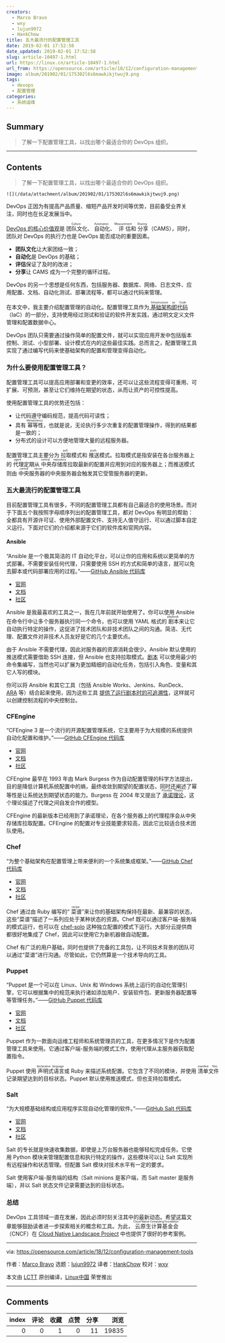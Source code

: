 ```yaml
---
creators:
  - Marco Bravo
  - wxy
  - lujun9972
  - HankChow
title: 五大最流行的配置管理工具
date: 2019-02-01 17:52:58
date_updated: 2019-02-01 17:52:58
slug: article-10497-1.html
url: https://linux.cn/article-10497-1.html
url_from: https://opensource.com/article/18/12/configuration-management-tools
image: album/201902/01/175302l6s6mawkikjtwuj9.png
tags:
  - devops
  - 配置管理
categories:
  - 系统运维
---
```


## Summary

> 了解一下配置管理工具，以找出哪个最适合你的 DevOps 组织。

***

<!-- more -->

## Contents

> 
> 了解一下配置管理工具，以找出哪个最适合你的 DevOps 组织。
> 
> 
> 

`![](/data/attachment/album/201902/01/175302l6s6mawkikjtwuj9.png)`

DevOps 正因为有提高产品质量、缩短产品开发时间等优势，目前备受业界关注，同时也在长足发展当中。

[DevOps 的核心价值观](https://www.oreilly.com/learning/why-use-terraform)是<ruby> 团队文化 <rt>  Culture </rt></ruby>、<ruby> 自动化 <rt>  Automation </rt></ruby>、<ruby> 评估 <rt>  Measurement </rt></ruby>和<ruby> 分享 <rt>  Sharing </rt></ruby>（CAMS），同时，团队对 DevOps 的执行力也是 DevOps 能否成功的重要因素。

* **团队文化**让大家团结一致；
* **自动化**是 DevOps 的基础；
* **评估**保证了及时的改进；
* **分享**让 CAMS 成为一个完整的循环过程。

DevOps 的另一个思想是任何东西，包括服务器、数据库、网络、日志文件、应用配置、文档、自动化测试、部署流程等，都可以通过代码来管理。

在本文中，我主要介绍配置管理的自动化。配置管理工具作为[<ruby> 基础架构即代码 <rt>  Infrastructure as Code </rt></ruby>](https://www.oreilly.com/library/view/infrastructure-as-code/9781491924334/ch04.html)（IaC）的一部分，支持使用经过测试和验证的软件开发实践，通过明文定义文件管理和配置数据中心。

DevOps 团队只需要通过操作简单的配置文件，就可以实现应用开发中包括版本控制、测试、小型部署、设计模式在内的这些最佳实践。总而言之，配置管理工具实现了通过编写代码来使基础架构的配置和管理变得自动化。

### 为什么要使用配置管理工具？

配置管理工具可以提高应用部署和变更的效率，还可以让这些流程变得可重用、可扩展、可预测，甚至让它们维持在期望的状态，从而让资产的可控性提高。

使用配置管理工具的优势还包括：

* 让代码遵守编码规范，提高代码可读性；
* 具有<ruby> 幂等性 <rt>  Idempotency </rt></ruby>，也就是说，无论执行多少次重复的配置管理操作，得到的结果都是一致的；
* 分布式的设计可以方便地管理大量的远程服务器。

配置管理工具主要分为<ruby> 拉取 <rt>  pull </rt></ruby>模式和<ruby> 推送 <rt>  push </rt></ruby>模式。拉取模式是指安装在各台服务器上的<ruby> 代理 <rt>  agent </rt></ruby>定期从<ruby> 中央存储库 <rt>  central repository </rt></ruby>拉取最新的配置并应用到对应的服务器上；而推送模式则由<ruby> 中央服务器 <rt>  central server </rt></ruby>的中央服务器会触发其它受管服务器的更新。

### 五大最流行的配置管理工具

目前配置管理工具有很多，不同的配置管理工具都有自己最适合的使用场景。而对于下面五个我按照字母顺序列出的配置管理工具，都对 DevOps 有明显的帮助：全都具有开源许可证、使用外部配置文件、支持无人值守运行、可以通过脚本自定义运行。下面对它们的介绍都来源于它们的软件库和官网内容。

#### Ansible

“Ansible 是一个极其简洁的 IT 自动化平台，可以让你的应用和系统以更简单的方式部署。不需要安装任何代理，只需要使用 SSH 的方式和简单的语言，就可以免去脚本或代码部署应用的过程。”——[GitHub Ansible 代码库](https://github.com/ansible/ansible)

* [官网](https://www.ansible.com/)
* [文档](https://docs.ansible.com/ansible/)
* [社区](https://www.ansible.com/community)

Ansible 是我最喜欢的工具之一，我在几年前就开始使用了。你可以使用 Ansible 在命令行中让多个服务器执行同一个命令，也可以使用 YAML 格式的<ruby> 剧本 <rt>  playbook </rt></ruby>来让它自动执行特定的操作，这促进了技术团队和非技术团队之间的沟通。简洁、无代理、配置文件对非技术人员友好是它的几个主要优点。

由于 Ansible 不需要代理，因此对服务器的资源消耗会很少。Ansible 默认使用的推送模式需要借助 SSH 连接，但 Ansible 也支持拉取模式。[剧本](https://opensource.com/article/18/8/ansible-playbooks-you-should-try) 可以使用最少的命令集编写，当然也可以扩展为更加精细的自动化任务，包括引入角色、变量和其它人写的模块。

你可以将 Ansible 和其它工具（包括 Ansible Works、Jenkins、RunDeck、[ARA](https://github.com/openstack/ara) 等）结合起来使用，因为这些工具 [提供了运行剧本时的可追溯性](https://opensource.com/article/18/5/analyzing-ansible-runs-using-ara)，这样就可以创建控制流程的中央控制台。

### CFEngine

“CFEngine 3 是一个流行的开源配置管理系统，它主要用于为大规模的系统提供自动化配置和维护。”——[GitHub CFEngine 代码库](https://github.com/cfengine/core)

* [官网](https://cfengine.com/)
* [文档](https://docs.cfengine.com/docs/3.12/)
* [社区](https://cfengine.com/community/)

CFEngine 最早在 1993 年由 Mark Burgess 作为自动配置管理的科学方法提出，目的是降低计算机系统配置中的熵，最终收敛到期望的配置状态，同时还阐述了幂等性是让系统达到期望状态的能力。Burgess 在 2004 年又提出了<ruby> <a href="https://en.wikipedia.org/wiki/Promise_theory">  承诺理论 </a> <rt>  Promise Theory </rt></ruby>，这个理论描述了代理之间自发合作的模型。

CFEngine 的最新版本已经用到了承诺理论，在各个服务器上的代理程序会从中央存储库拉取配置。CFEngine 的配置对专业技能要求较高，因此它比较适合技术团队使用。

### Chef

“为整个基础架构在配置管理上带来便利的一个系统集成框架。”——[GitHub Chef 代码库](https://github.com/chef/chef)

* [官网](http://www.chef.io/chef/)
* [文档](https://docs.chef.io/)
* [社区](https://www.chef.io/community/)

Chef 通过由 Ruby 编写的“<ruby> 菜谱 <rt>  recipe </rt></ruby>”来让你的基础架构保持在最新、最兼容的状态，这些“菜谱”描述了一系列应处于某种状态的资源。Chef 既可以通过客户端-服务端的模式运行，也可以在 [chef-solo](https://docs.chef.io/chef_solo.html) 这种独立配置的模式下运行。大部分云提供商都很好地集成了 Chef，因此可以使用它为新机器做自动配置。

Chef 有广泛的用户基础，同时也提供了完备的工具包，让不同技术背景的团队可以通过“菜谱”进行沟通。尽管如此，它仍然算是一个技术导向的工具。

### Puppet

“Puppet 是一个可以在 Linux、Unix 和 Windows 系统上运行的自动化管理引擎，它可以根据集中的规范来执行诸如添加用户、安装软件包、更新服务器配置等等管理任务。”——[GitHub Puppet 代码库](https://github.com/puppetlabs/puppet)

* [官网](https://puppet.com/)
* [文档](https://puppet.com/docs)
* [社区](https://puppet.com/community)

Puppet 作为一款面向运维工程师和系统管理员的工具，在更多情况下是作为配置管理工具来使用。它通过客户端-服务端的模式工作，使用代理从主服务器获取配置指令。

Puppet 使用<ruby> 声明式语言 <rt>  declarative language </rt></ruby>或 Ruby 来描述系统配置。它包含了不同的模块，并使用<ruby> 清单文件 <rt>  manifest files </rt></ruby>记录期望达到的目标状态。Puppet 默认使用推送模式，但也支持拉取模式。

### Salt

“为大规模基础结构或应用程序实现自动化管理的软件。”——[GitHub Salt 代码库](https://github.com/saltstack/salt)

* [官网](https://www.saltstack.com/)
* [文档](https://docs.saltstack.com/en/latest/contents.html)
* [社区](https://www.saltstack.com/resources/community/)

Salt 的专长就是快速收集数据，即使是上万台服务器也能够轻松完成任务。它使用 Python 模块来管理配置信息和执行特定的操作，这些模块可以让 Salt 实现所有远程操作和状态管理。但配置 Salt 模块对技术水平有一定的要求。

Salt 使用客户端-服务端的结构（Salt minions 是客户端，而 Salt master 是服务端），并以 Salt 状态文件记录需要达到的目标状态。

### 总结

DevOps 工具领域一直在发展，因此必须时刻关注其中的最新动态。希望这篇文章能够鼓励读者进一步探索相关的概念和工具。为此，<ruby> 云原生计算基金会 <rt>  Cloud Native Computing Foundation </rt></ruby>（CNCF）在 [Cloud Native Landscape Project](https://github.com/cncf/landscape) 中也提供了很好的参考案例。

---

via: <https://opensource.com/article/18/12/configuration-management-tools>

作者：[Marco Bravo](https://opensource.com/users/marcobravo) 选题：[lujun9972](https://github.com/lujun9972) 译者：[HankChow](https://github.com/HankChow) 校对：[wxy](https://github.com/wxy)

本文由 [LCTT](https://github.com/LCTT/TranslateProject) 原创编译，[Linux中国](https://linux.cn/) 荣誉推出

***

## Comments


|   index |   评论 |   收藏 |   点赞 |   分享 |   浏览 |
|--------:|-------:|-------:|-------:|-------:|-------:|
|       0 |      0 |      1 |      0 |     11 |  19835 |
